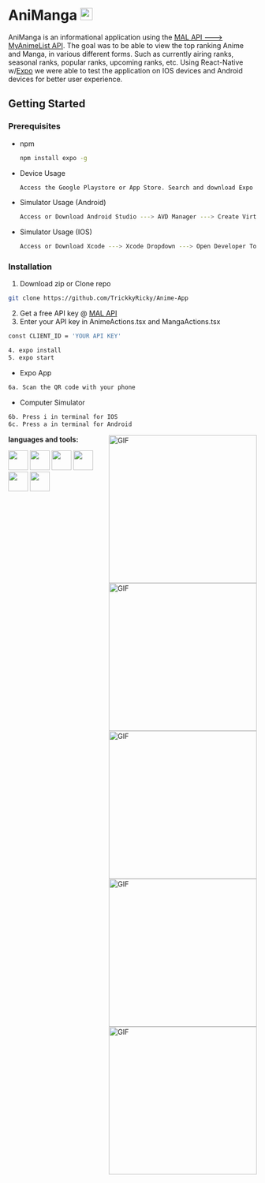 # AniManga <img src="https://media.giphy.com/media/hvRJCLFzcasrR4ia7z/giphy.gif" width="25px">

AniManga is an informational application using the [MAL API ---> MyAnimeList API](https://myanimelist.net/apiconfig/references/api/v2). The goal was to be able to view the
top ranking Anime and Manga, in various different forms. Such as currently airing ranks, seasonal ranks, popular ranks, upcoming ranks, etc. Using React-Native w/[Expo](https://expo.dev/) we were able to test the application on IOS devices and Android devices for better user experience.

## Getting Started

### Prerequisites

- npm
  ```sh
  npm install expo -g
  ```
- Device Usage
  ```sh
  Access the Google Playstore or App Store. Search and download Expo Go
  ```
- Simulator Usage (Android)
  ```sh
  Access or Download Android Studio ---> AVD Manager ---> Create Virtual Device w/Play Store
  ```
- Simulator Usage (IOS)
  ```sh
  Access or Download Xcode ---> Xcode Dropdown ---> Open Developer Tools ---> Simulator
  ```

### Installation

1. Download zip or Clone repo

```sh
git clone https://github.com/TrickkyRicky/Anime-App
```

2. Get a free API key @ [MAL API](https://myanimelist.net/login.php?from=%2Fapiconfig&account_policy=AP1)
3. Enter your API key in AnimeActions.tsx and MangaActions.tsx

```sh
const CLIENT_ID = 'YOUR API KEY'
```

```sh
4. expo install
5. expo start
```

- Expo App

```sh
6a. Scan the QR code with your phone
```

- Computer Simulator

```sh
6b. Press i in terminal for IOS
6c. Press a in terminal for Android
```

<div>
    <img align="right" alt="GIF" src="https://github.com/TrickkyRicky/Anime-App/blob/main/Readme/Anime.png" width="300" />
    <img align="right" alt="GIF" src="https://github.com/TrickkyRicky/Anime-App/blob/main/Readme/AnimeDetails2.png" width="300" />
    <img align="right" alt="GIF" src="https://github.com/TrickkyRicky/Anime-App/blob/main/Readme/AnimeDetails.png" width="300" />
</div>
<div>
    <img align="right" alt="GIF" src="https://github.com/TrickkyRicky/Anime-App/blob/main/Readme/Manga.png" width="300" height="auto" />
    <img align="right" alt="GIF" src="https://github.com/TrickkyRicky/Anime-App/blob/main/Readme/MangaDetail.png" width="300" height="auto" />
</div>

**languages and tools:**

<div style="display:block;">
<code><img height="40" src="https://raw.githubusercontent.com/github/explore/80688e429a7d4ef2fca1e82350fe8e3517d3494d/topics/typescript/typescript.png"></code>
<code><img height="40" src="https://raw.githubusercontent.com/github/explore/80688e429a7d4ef2fca1e82350fe8e3517d3494d/topics/react-native/react-native.png"></code>
<code><img height="40" src="https://raw.githubusercontent.com/github/explore/80688e429a7d4ef2fca1e82350fe8e3517d3494d/topics/redux/redux.png"></code>
<code><img height="40" src="https://reactnavigation.org/img/spiro.svg"></code>
<code><img height="40" src="https://static.expo.dev/static/brand/square-512x512.png"></code>
<code><img height="40" src="https://raw.githubusercontent.com/github/explore/80688e429a7d4ef2fca1e82350fe8e3517d3494d/topics/git/git.png"></code>
</div>
